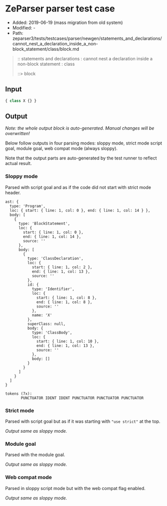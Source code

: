 # ZeParser parser test case

- Added: 2019-06-19 (mass migration from old system)
- Modified: -
- Path: zeparser3/tests/testcases/parser/newgen/statements_and_declarations/cannot_nest_a_declaration_inside_a_non-block_statement/class/block.md

> :: statements and declarations : cannot nest a declaration inside a non-block statement : class
>
> ::> block

## Input

`````js
{ class X {} }
`````

## Output

_Note: the whole output block is auto-generated. Manual changes will be overwritten!_

Below follow outputs in four parsing modes: sloppy mode, strict mode script goal, module goal, web compat mode (always sloppy).

Note that the output parts are auto-generated by the test runner to reflect actual result.

### Sloppy mode

Parsed with script goal and as if the code did not start with strict mode header.

`````
ast: {
  type: 'Program',
  loc: { start: { line: 1, col: 0 }, end: { line: 1, col: 14 } },
  body: [
    {
      type: 'BlockStatement',
      loc: {
        start: { line: 1, col: 0 },
        end: { line: 1, col: 14 },
        source: ''
      },
      body: [
        {
          type: 'ClassDeclaration',
          loc: {
            start: { line: 1, col: 2 },
            end: { line: 1, col: 13 },
            source: ''
          },
          id: {
            type: 'Identifier',
            loc: {
              start: { line: 1, col: 8 },
              end: { line: 1, col: 8 },
              source: ''
            },
            name: 'X'
          },
          superClass: null,
          body: {
            type: 'ClassBody',
            loc: {
              start: { line: 1, col: 10 },
              end: { line: 1, col: 13 },
              source: ''
            },
            body: []
          }
        }
      ]
    }
  ]
}

tokens (7x):
       PUNCTUATOR IDENT IDENT PUNCTUATOR PUNCTUATOR PUNCTUATOR
`````

### Strict mode

Parsed with script goal but as if it was starting with `"use strict"` at the top.

_Output same as sloppy mode._

### Module goal

Parsed with the module goal.

_Output same as sloppy mode._

### Web compat mode

Parsed in sloppy script mode but with the web compat flag enabled.

_Output same as sloppy mode._
